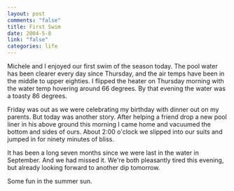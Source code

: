 ```yaml
--- 
layout: post
comments: "false"
title: First Swim
date: 2004-5-8
link: "false"
categories: life
---
```

Michele and I enjoyed our first swim of the season today. The pool water has been clearer every day since Thursday, and the air temps have been in the middle to upper eighties. I flipped the heater on Thursday morning with the water temp hovering around 66 degrees. By that evening the water was a toasty 86 degrees.

Friday was out as we were celebrating my birthday with dinner out on my parents. But today was another story. After helping a friend drop a new pool liner in his above ground this morning I came home and vacuumed the bottom and sides of ours. About 2:00 o'clock we slipped into our suits and jumped in for ninety minutes of bliss.

It has been a long seven months since we were last in the water in September. And we had missed it. We're both pleasantly tired this evening, but already looking forward to another dip tomorrow.

Some fun in the summer sun.

